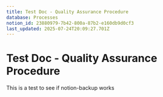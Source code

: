 ```yaml
---
title: Test Doc - Quality Assurance Procedure
database: Processes
notion_id: 23880979-7b42-800a-87b2-e160db9d0cf3
last_updated: 2025-07-24T20:09:27.701Z
---
```


# Test Doc - Quality Assurance Procedure


This is a test to see if notion-backup works

